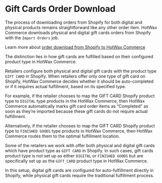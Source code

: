 # Gift Cards Order Download

The process of downloading orders from Shopify for both digital and physical products remains straightforward like any other order item. HotWax Commerce downloads physical and digital gift cards orders from Shopify with the `Import Orders` job.

Learn more about [order download from Shopify to HotWax Commerce](https://docs.hotwax.co/integration-resources-1/how-are-orders-downloaded-from-shopify-to-hotwax-commerce)

The distinction lies in how gift cards are fulfilled based on their configured product type in HotWax Commerce.

Retailers configure both physical and digital gift cards with the product type `GIFT CARD` in Shopify. When retailers offer only one type of gift card on Shopify, HotWax Commerce decides whether it should be auto-completed or if it requires actual fulfillment, based on its specified type.

For example, if the retailer chooses to map the GIFT CARD Shopify product type to `DIGITAL` type products in the HotWax Commerce, then HotWax Commerce automatically marks gift card order items as “Completed” as soon as they’re imported because these gift cards do not require actual fulfillment.

Alternatively, if the retailer chooses to map the GIFT CARD Shopify product type to `FINISHED GOODS` type products in HotWax Commerce, then HotWax Commerce routes them to the optimal fulfillment location.

Some of the retailers we work with offer both physical and digital gift cards which have product type as `GIFT CARD` in Shopify. In such cases, gift cards product type is not set up as either `DIGITAL` or `FINISHED GOODS` but are specifically set up as the `GIFT_CARD` product type in HotWax Commerce.

In this setup, digital gift cards are configured for auto-fulfillment directly in Shopify, while physical gift cards require the traditional fulfillment process.
